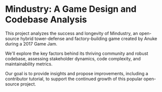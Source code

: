 # Mindustry: A Game Design and Codebase Analysis

This project analyzes the success and longevity of Mindustry, an open-source hybrid tower-defense and factory-building game created by Anuke during a 2017 Game Jam. 

We'll explore the key factors behind its thriving community and robust codebase, assessing stakeholder dynamics, code complexity, and maintainability metrics. 

Our goal is to provide insights and propose improvements, including a contributor tutorial, to support the continued growth of this popular open-source project.
